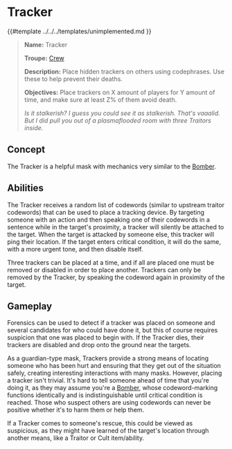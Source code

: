 # Tracker

{{#template ../../../templates/unimplemented.md }}

> **Name:** Tracker
>
> **Troupe:** [Crew](../crew.md)
>
> **Description:** Place hidden trackers on others using codephrases. Use these to help prevent their deaths.
>
> **Objectives:** Place trackers on X amount of players for Y amount of time, and make sure at least Z% of them avoid death.
>
> *Is it stalkerish? I guess you could see it as stalkerish. That's vaaalid. But I did pull you out of a plasmaflooded room with three Traitors inside.*

## Concept

The Tracker is a helpful mask with mechanics very similar to the [Bomber](./bomber.md).

## Abilities

The Tracker receives a random list of codewords (similar to upstream traitor codewords) that can be used to place a tracking device. By targeting someone with an action and then speaking one of their codewords in a sentence while in the target's proximity, a tracker will silently be attached to the target. When the target is attacked by someone else, this tracker will ping their location. If the target enters critical condition, it will do the same, with a more urgent tone, and then disable itself.

Three trackers can be placed at a time, and if all are placed one must be removed or disabled in order to place another. Trackers can only be removed by the Tracker, by speaking the codeword again in proximity of the target.

## Gameplay

Forensics can be used to detect if a tracker was placed on someone and several candidates for who could have done it, but this of course requires suspicion that one was placed to begin with. If the Tracker dies, their trackers are disabled and drop onto the ground near the targets.

As a guardian-type mask, Trackers provide a strong means of locating someone who has been hurt and ensuring that they get out of the situation safely, creating interesting interactions with many masks. However, placing a tracker isn't trivial. It's hard to tell someone ahead of time that you're doing it, as they may assume you're a [Bomber](./bomber.md), whose codeword-marking functions identically and is indistinguishable until critical condition is reached. Those who suspect others are using codewords can never be positive whether it's to harm them or help them.

If a Tracker comes to someone's rescue, this could be viewed as suspicious, as they might have learned of the target's location through another means, like a Traitor or Cult item/ability.
